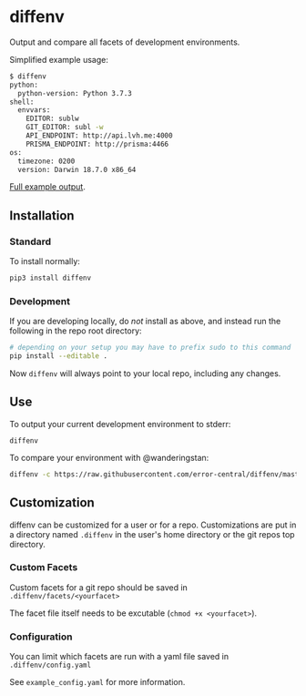 # diffenv
Output and compare all facets of development environments.

Simplified example usage:
```bash
$ diffenv
python:
  python-version: Python 3.7.3
shell:
  envvars:
    EDITOR: sublw
    GIT_EDITOR: subl -w
    API_ENDPOINT: http://api.lvh.me:4000
    PRISMA_ENDPOINT: http://prisma:4466
os:
  timezone: 0200
  version: Darwin 18.7.0 x86_64
```

[Full example output](https://raw.githubusercontent.com/error-central/diffenv/master/examples/stan-diffenv.yaml).


## Installation

### Standard
To install normally:

```bash
pip3 install diffenv
```

### Development

If you are developing locally, do _not_ install as above, and instead run the following in the repo root directory:

```bash
# depending on your setup you may have to prefix sudo to this command
pip install --editable .
```

Now `diffenv` will always point to your local repo, including any changes.


## Use

To output your current development environment to stderr:
```
diffenv
```

To compare your environment with @wanderingstan:
```bash
diffenv -c https://raw.githubusercontent.com/error-central/diffenv/master/examples/stan-diffenv.yaml
```

## Customization

diffenv can be customized for a user or for a repo.  Customizations are put in a directory named `.diffenv` in the user's home directory or the git repos top directory.

### Custom Facets

Custom facets for a git repo should be saved in `.diffenv/facets/<yourfacet>`

The facet file itself needs to be excutable (`chmod +x <yourfacet>`).

### Configuration

You can limit which facets are run with a yaml file saved in `.diffenv/config.yaml`

See `example_config.yaml` for more information.
